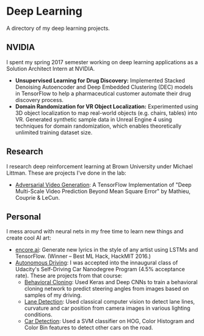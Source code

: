 # Deep Learning
A directory of my deep learning projects.

## NVIDIA
I spent my spring 2017 semester working on deep learning applications as a Solution Architect Intern at NVIDIA.
- **Unsupervised Learning for Drug Discovery:** Implemented Stacked Denoising Autoencoder and Deep Embedded Clustering (DEC) models in TensorFlow to help a pharmaceutical customer automate their drug discovery process.
- **Domain Randomization for VR Object Localization:** Experimented using 3D object localization to map real-world objects (e.g. chairs, tables) into VR. Generated synthetic sample data in Unreal Engine 4 using techniques for domain randomization, which enables theoretically unlimited training dataset size.

## Research
I research deep reinforcement learning at Brown University under Michael Littman. These are projects I've done in the lab:

- [Adversarial Video Generation](https://github.com/dyelax/Adversarial_Video_Generation): A TensorFlow Implementation of "Deep Multi-Scale Video Prediction Beyond Mean Square Error" by Mathieu, Couprie & LeCun.

## Personal
I mess around with neural nets in my free time to learn new things and create cool AI art:

- [encore.ai](https://github.com/dyelax/encore.ai): Generate new lyrics in the style of any artist using LSTMs and TensorFlow. (Winner – Best ML Hack, HackMIT 2016.)
- [Autonomous Driving](https://medium.com/self-driving-cars/term-1-in-depth-on-udacitys-self-driving-car-curriculum-ffcf46af0c08#.nz3dot4us): I was accepted into the innaugural class of Udacity's Self-Driving Car Nanodegree Program (4.5% acceptance rate). These are projects from that course:
  - [Behavioral Cloning](https://github.com/dyelax/CarND-Behavioral-Cloning): Used Keras and Deep CNNs to train a behavioral cloning network to predict steering angles from images based on samples of my driving.
  - [Lane Detection](https://github.com/dyelax/CarND-Advanced-Lane-Finding): Used classical computer vision to detect lane lines, curvature and car position from camera images in various lighting conditions.
  - [Car Detection](https://github.com/dyelax/CarND-Vehicle-Detection): Used a SVM classifier on HOG, Color Histogram and Color Bin features to detect other cars on the road.
